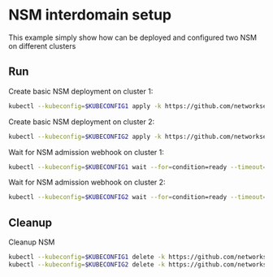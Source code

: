 # NSM interdomain setup


This example simply show how can be deployed and configured two NSM on different clusters

## Run

Create basic NSM deployment on cluster 1:

```bash
kubectl --kubeconfig=$KUBECONFIG1 apply -k https://github.com/networkservicemesh/deployments-k8s/examples/interdomain/nsm/cluster1?ref=5cff0c20a6684a6cc1260ac54ae189c8c7815505
```

Create basic NSM deployment on cluster 2:

```bash
kubectl --kubeconfig=$KUBECONFIG2 apply -k https://github.com/networkservicemesh/deployments-k8s/examples/interdomain/nsm/cluster2?ref=5cff0c20a6684a6cc1260ac54ae189c8c7815505
```

Wait for NSM admission webhook on cluster 1:

```bash
kubectl --kubeconfig=$KUBECONFIG1 wait --for=condition=ready --timeout=1m pod -n nsm-system -l app=admission-webhook-k8s
```

Wait for NSM admission webhook on cluster 2:

```bash
kubectl --kubeconfig=$KUBECONFIG2 wait --for=condition=ready --timeout=1m pod -n nsm-system -l app=admission-webhook-k8s
```

## Cleanup

Cleanup NSM
```bash
kubectl --kubeconfig=$KUBECONFIG1 delete -k https://github.com/networkservicemesh/deployments-k8s/examples/interdomain/nsm/cluster1?ref=5cff0c20a6684a6cc1260ac54ae189c8c7815505
kubectl --kubeconfig=$KUBECONFIG2 delete -k https://github.com/networkservicemesh/deployments-k8s/examples/interdomain/nsm/cluster2?ref=5cff0c20a6684a6cc1260ac54ae189c8c7815505
```
